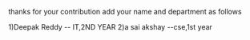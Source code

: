 thanks for your contribution
add your name and department as follows

1)Deepak Reddy -- IT,2ND YEAR
2)a sai akshay --cse,1st year
